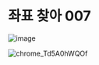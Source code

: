 # 좌표 찾아 007
![image](https://github.com/Stilllee/FE-Browser101/assets/108785772/d6a1dc1e-6075-4900-b42c-af0800dadcfc)

![chrome_Td5A0hWQOf](https://github.com/Stilllee/FE-Browser101/assets/108785772/f5da0867-f110-4ead-9e2f-c571c7fc3a8e)

